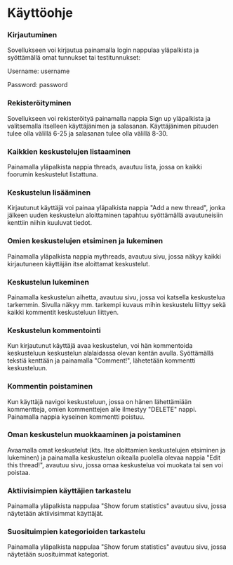 # Käyttöohje


### Kirjautuminen

Sovellukseen voi kirjautua painamalla login nappulaa yläpalkista ja syöttämällä omat tunnukset tai testitunnukset:  

Username: username


Password: password



### Rekisteröityminen

Sovellukseen voi rekisteröityä painamalla nappia Sign up yläpalkista ja valitsemalla itselleen käyttäjänimen ja salasanan. Käyttäjänimen pituuden tulee olla välillä 6-25 ja salasanan tulee olla välillä 8-30.


### Kaikkien keskustelujen listaaminen

Painamalla yläpalkista nappia threads, avautuu lista, jossa on kaikki foorumin keskustelut listattuna.

### Keskustelun lisääminen

Kirjautunut käyttäjä voi painaa yläpalkista nappia "Add a new thread", jonka jälkeen uuden keskustelun aloittaminen tapahtuu syöttämällä avautuneisiin kenttiin niihin kuuluvat tiedot. 

### Omien keskustelujen etsiminen ja lukeminen

Painamalla yläpalkista nappia mythreads, avautuu sivu, jossa näkyy kaikki kirjautuneen käyttäjän itse aloittamat keskustelut.

### Keskustelun lukeminen

Painamalla keskustelun aihetta, avautuu sivu, jossa voi katsella keskustelua tarkemmin. Sivulla näkyy mm. tarkempi kuvaus mihin keskustelu liittyy sekä kaikki kommentit keskusteluun liittyen. 

### Keskustelun kommentointi

Kun kirjautunut käyttäjä avaa keskustelun, voi hän kommentoida keskusteluun keskustelun alalaidassa olevan kentän avulla. Syöttämällä tekstiä kenttään ja painamalla "Comment!", lähetetään kommentti keskusteluun.

### Kommentin poistaminen

Kun käyttäjä navigoi keskusteluun, jossa on hänen lähettämiään kommentteja, omien kommenttejen alle ilmestyy "DELETE" nappi. Painamalla nappia kyseinen kommentti poistuu. 

### Oman keskustelun muokkaaminen ja poistaminen

Avaamalla omat keskustelut (kts. Itse aloittamien keskustelujen etsiminen ja lukeminen) ja painamalla keskustelun oikealla puolella olevaa nappia "Edit this thread!", avautuu sivu, jossa omaa keskustelua voi muokata tai sen voi poistaa. 

### Aktiivisimpien käyttäjien tarkastelu

Painamalla yläpalkista nappulaa "Show forum statistics" avautuu sivu, jossa näytetään aktiivisimmat käyttäjät.

### Suosituimpien kategorioiden tarkastelu

Painamalla yläpalkista nappulaa "Show forum statistics" avautuu sivu, jossa näytetään suosituimmat kategoriat.


